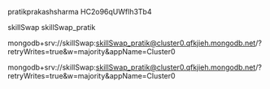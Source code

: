pratikprakashsharma
HC2o96qUWflh3Tb4

skillSwap
skillSwap_pratik

mongodb+srv://skillSwap:skillSwap_pratik@cluster0.qfkjieh.mongodb.net/?retryWrites=true&w=majority&appName=Cluster0

mongodb+srv://skillSwap:skillSwap_pratik@cluster0.qfkjieh.mongodb.net/?retryWrites=true&w=majority&appName=Cluster0